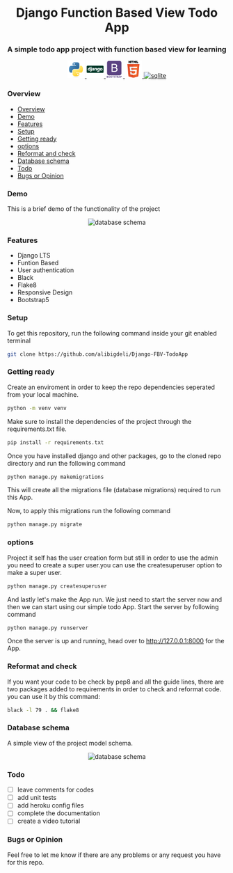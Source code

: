 
<h1 align="center">Django Function Based View Todo App</h1>
<h3 align="center">A simple todo app project with function based view for learning</h3>
<p align="center">
<a href="https://www.python.org" target="_blank"> <img src="https://raw.githubusercontent.com/devicons/devicon/master/icons/python/python-original.svg" alt="python" width="40" height="40"/> </a>
<a href="https://www.djangoproject.com/" target="_blank"> <img src="https://raw.githubusercontent.com/devicons/devicon/master/icons/django/django-original.svg" alt="django" width="40" height="40"/> </a>
<a href="https://getbootstrap.com" target="_blank"> <img src="https://raw.githubusercontent.com/devicons/devicon/master/icons/bootstrap/bootstrap-plain-wordmark.svg" alt="bootstrap" width="40" height="40"/> </a>
<a href="https://www.w3.org/html/" target="_blank"> <img src="https://raw.githubusercontent.com/devicons/devicon/master/icons/html5/html5-original-wordmark.svg" alt="html5" width="40" height="40"/> </a> <a href="https://developer.mozilla.org/en-US/docs/Web/JavaScript" target="_blank">
</a>
<a href="https://www.sqlite.org/" target="_blank"> <img src="https://www.vectorlogo.zone/logos/sqlite/sqlite-icon.svg" alt="sqlite" width="40" height="40"/> </a>
</p>

### Overview
- [Overview](#overview)
- [Demo](#demo)
- [Features](#features)
- [Setup](#setup)
- [Getting ready](#getting-ready)
- [options](#options)
- [Reformat and check](#reformat-and-check)
- [Database schema](#database-schema)
- [Todo](#todo)
- [Bugs or Opinion](#bugs-or-opinion)

### Demo
This is a brief demo of the functionality of the project
<p align="center">
<img src="https://user-images.githubusercontent.com/29748439/135058615-5fcea765-464e-4630-aa6c-093fabad2ed9.gif" alt="database schema" width="720"/>
</p>

### Features
- Django LTS
- Funtion Based
- User authentication
- Black
- Flake8
- Responsive Design
- Bootstrap5



### Setup
To get this repository, run the following command inside your git enabled terminal
```bash
git clone https://github.com/alibigdeli/Django-FBV-TodoApp
```

### Getting ready
Create an enviroment in order to keep the repo dependencies seperated from your local machine.
```bash
python -m venv venv
```

Make sure to install the dependencies of the project through the requirements.txt file.
```bash
pip install -r requirements.txt
```

Once you have installed django and other packages, go to the cloned repo directory and run the following command

```bash
python manage.py makemigrations
```

This will create all the migrations file (database migrations) required to run this App.

Now, to apply this migrations run the following command
```bash
python manage.py migrate
```

### options
Project it self has the user creation form but still in order to use the admin you need to create a super user.you can use the createsuperuser option to make a super user.
```bash
python manage.py createsuperuser
```

And lastly let's make the App run. We just need to start the server now and then we can start using our simple todo App. Start the server by following command

```bash
python manage.py runserver
```

Once the server is up and running, head over to http://127.0.0.1:8000 for the App.

### Reformat and check
If you want your code to be check by pep8 and all the guide lines, there are two packages added to requirements in order to check and reformat code.
you can use it by this command:
```bash
black -l 79 . && flake8
```
### Database schema
A simple view of the project model schema.
<p align="center">
<img src="https://user-images.githubusercontent.com/29748439/134964183-595bd7cf-df01-4089-8d22-bfb765d62c18.png" alt="database schema" width="300"/>
</p>

### Todo
- [ ] leave comments for codes
- [ ] add unit tests
- [ ] add heroku config files
- [ ] complete the documentation
- [ ] create a video tutorial

### Bugs or Opinion
Feel free to let me know if there are any problems or any request you have for this repo.
